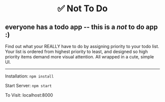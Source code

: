 <h1 align="center">
  ✅ Not To Do
</h1>
<h2>everyone has a todo app -- this is a <em>not</em> to do app :) </h2>
Find out what your REALLY have to do by assigning priority to your todo list. Your list is ordered from highest priority to least, and designed so  high priority items demand more visual attention. All wrapped in a cute, simple UI.

---

Installation:
`npm install`

Start Server:
`npm start`

To Visit:
localhost:8000
